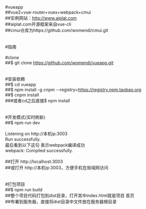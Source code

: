 #vueapp
<br>##vue2+vue-router+vuex+webpack+cmui
<br>##实例网站：http://www.aiplat.com
<br>##aiplat.com开源框架来自vue-cli
<br>##cmui仓库为https://github.com/womendi/cmui.git
<br>
<br>
<br>#指南
<br>
<br>#clone
<br>##$ git clone https://github.com/womendi/vueapp.git
<br>
<br>
<br>#安装依赖
<br>##$ cd vueapp
<br>##$ npm install -g cnpm --registry=https://registry.npm.taobao.org
<br>##$ cnpm install
<br>###或者cd之后直接$  npm  install
<br>
<br>
<br>#开发模式(实时刷新)
<br>##$ npm run dev
<br>
<br>Listening on http://本机ip:3003
<br>Run successfully.
<br>最后看到以下这句 表示webpack编译成功
<br>webpack: Compiled successfully.
<br>
<br>##打开 http://localhost:3003
<br>##或打开 http://本机ip:3003，方便手机在局域网访问
<br>
<br>
<br>#打包项目
<br>##$ npm run build
<br>##整个项目代码打包到dist目录，打开其中index.html就是项目 首页
<br>##布署到服务器，直接将dist目录中文件放在服务器根目录
